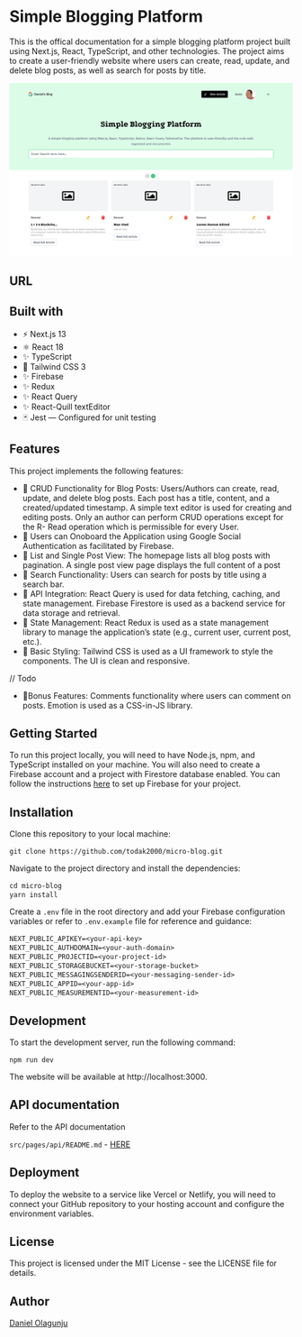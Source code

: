 # Simple Blogging Platform

This is the offical documentation for a simple blogging platform project built using Next.js, React, TypeScript, and other technologies. The project aims to create a user-friendly website where users can create, read, update, and delete blog posts, as well as search for posts by title.

![Image title](public/images/simple-blog.png)

## URL

## Built with

- ⚡️ Next.js 13
- ⚛️ React 18
- ✨ TypeScript
- 💨 Tailwind CSS 3
- ✨ Firebase
- ✨ Redux
- ✨ React Query
- ✨ React-Quill textEditor
- 🃏 Jest — Configured for unit testing

## Features

This project implements the following features:

- 💎 CRUD Functionality for Blog Posts: Users/Authors can create, read, update, and delete blog posts. Each post has a title, content, and a created/updated timestamp. A simple text editor is used for creating and editing posts. Only an author can perform CRUD operations except for the R- Read operation which is permissible for every User.
- 💎 Users can Onoboard the Application using Google Social Authentication as facilitated by Firebase.
- 💎 List and Single Post View: The homepage lists all blog posts with pagination. A single post view page displays the full content of a post
- 💎 Search Functionality: Users can search for posts by title using a search bar.
- 💎 API Integration: React Query is used for data fetching, caching, and state management. Firebase Firestore is used as a backend service for data storage and retrieval.
- 💎 State Management: React Redux is used as a state management library to manage the application’s state (e.g., current user, current post, etc.).
- 💎 Basic Styling: Tailwind CSS is used as a UI framework to style the components. The UI is clean and responsive.

// Todo

- 💎Bonus Features: Comments functionality where users can comment on posts. Emotion is used as a CSS-in-JS library.

## Getting Started

To run this project locally, you will need to have Node.js, npm, and TypeScript installed on your machine. You will also need to create a Firebase account and a project with Firestore database enabled. You can follow the instructions [here](https://firebase.google.com/docs/web/setup) to set up Firebase for your project.

## Installation

Clone this repository to your local machine:

```
git clone https://github.com/todak2000/micro-blog.git

```

Navigate to the project directory and install the dependencies:

```
cd micro-blog
yarn install
```

Create a `.env` file in the root directory and add your Firebase configuration variables or refer to `.env.example` file for reference and guidance:

```
NEXT_PUBLIC_APIKEY=<your-api-key>
NEXT_PUBLIC_AUTHDOMAIN=<your-auth-domain>
NEXT_PUBLIC_PROJECTID=<your-project-id>
NEXT_PUBLIC_STORAGEBUCKET=<your-storage-bucket>
NEXT_PUBLIC_MESSAGINGSENDERID=<your-messaging-sender-id>
NEXT_PUBLIC_APPID=<your-app-id>
NEXT_PUBLIC_MEASUREMENTID=<your-measurement-id>

```

## Development

To start the development server, run the following command:

```
npm run dev
```

The website will be available at http://localhost:3000.

## API documentation

Refer to the API documentation

`src/pages/api/README.md` - [HERE](src/pages/api/README.md)

## Deployment

To deploy the website to a service like Vercel or Netlify, you will need to connect your GitHub repository to your hosting account and configure the environment variables.

## License

This project is licensed under the MIT License - see the LICENSE file for details.

## Author

[Daniel Olagunju](https://github.com/todak2000)
